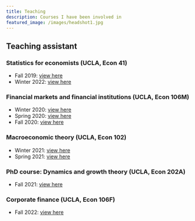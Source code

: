 ```yaml
---
title: Teaching
description: Courses I have been involved in
featured_image: /images/headshot1.jpg
---
```


##  Teaching assistant
### Statistics for economists (UCLA, Econ 41)
- Fall 2019: <a href="https://www.jesperbojeryd.se/misc/teaching_evals/TA_evaluations_2019F_Econ_41.pdf" target="_blank">view here</a>
- Winter 2022: <a href="https://www.jesperbojeryd.se/misc/teaching_evals/TA_evaluations_2022W_Econ_41.pdf" target="_blank">view here</a>

### Financial markets and financial institutions (UCLA, Econ 106M)
- Winter 2020: <a href="https://www.jesperbojeryd.se/misc/teaching_evals/TA_evaluations_2020W_Econ_106M.pdf" target="_blank">view here</a>
- Spring 2020: <a href="https://www.jesperbojeryd.se/misc/teaching_evals/TA_evaluations_2020S_Econ_106M.pdf" target="_blank">view here</a>
- Fall 2020: <a href="https://www.jesperbojeryd.se/misc/teaching_evals/TA_evaluations_2020F_Econ_106M.pdf" target="_blank">view here</a>

### Macroeconomic theory (UCLA, Econ 102)
- Winter 2021: <a href="https://www.jesperbojeryd.se/misc/teaching_evals/TA_evaluations_2021W_Econ_102.pdf" target="_blank">view here</a>
- Spring 2021: <a href="https://www.jesperbojeryd.se/misc/teaching_evals/TA_evaluations_2021S_Econ_102.pdf" target="_blank">view here</a>

### PhD course: Dynamics and growth theory (UCLA, Econ 202A)
- Fall 2021: <a href="https://www.jesperbojeryd.se/misc/teaching_evals/TA_evaluations_2021F_Econ_202A.pdf" target="_blank">view here</a>

### Corporate finance (UCLA, Econ 106F)
- Fall 2022: <a href="https://www.jesperbojeryd.se/misc/teaching_evals/TA_evaluations_2022F_Econ_106F.pdf" target="_blank">view here</a>
